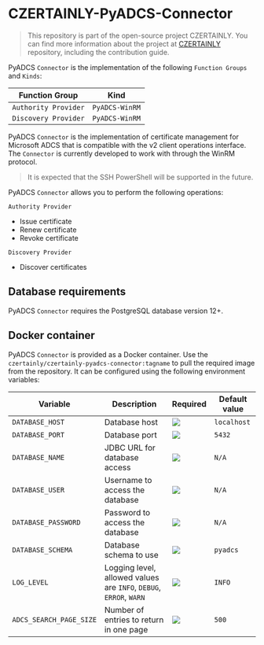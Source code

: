 # CZERTAINLY-PyADCS-Connector

> This repository is part of the open-source project CZERTAINLY. You can find more information about the project at [CZERTAINLY](https://github.com/CZERTAINLY/CZERTAINLY) repository, including the contribution guide.

PyADCS `Connector` is the implementation of the following `Function Groups` and `Kinds`:

| Function Group       | Kind           |
|----------------------|----------------|
| `Authority Provider` | `PyADCS-WinRM` |
| `Discovery Provider` | `PyADCS-WinRM` |

PyADCS `Connector` is the implementation of certificate management for Microsoft ADCS that is compatible with the v2 client operations interface. The `Connector` is currently developed to work with through the WinRM protocol.

> It is expected that the SSH PowerShell will be supported in the future.

PyADCS `Connector` allows you to perform the following operations:

`Authority Provider`
- Issue certificate
- Renew certificate
- Revoke certificate

`Discovery Provider`
- Discover certificates

## Database requirements

PyADCS `Connector` requires the PostgreSQL database version 12+.

## Docker container

PyADCS `Connector` is provided as a Docker container. Use the `czertainly/czertainly-pyadcs-connector:tagname` to pull the required image from the repository. It can be configured using the following environment variables:

| Variable                | Description                                                        | Required                                           | Default value |
|-------------------------|--------------------------------------------------------------------|----------------------------------------------------|---------------|
| `DATABASE_HOST`         | Database host                                                      | ![](https://img.shields.io/badge/-NO-red.svg)      | `localhost`   |
| `DATABASE_PORT`         | Database port                                                      | ![](https://img.shields.io/badge/-NO-red.svg)      | `5432`        |
| `DATABASE_NAME`         | JDBC URL for database access                                       | ![](https://img.shields.io/badge/-YES-success.svg) | `N/A`         |
| `DATABASE_USER`         | Username to access the database                                    | ![](https://img.shields.io/badge/-YES-success.svg) | `N/A`         |
| `DATABASE_PASSWORD`     | Password to access the database                                    | ![](https://img.shields.io/badge/-YES-success.svg) | `N/A`         |
| `DATABASE_SCHEMA`       | Database schema to use                                             | ![](https://img.shields.io/badge/-NO-red.svg)      | `pyadcs`      |
| `LOG_LEVEL`             | Logging level, allowed values are `INFO`, `DEBUG`, `ERROR`, `WARN` | ![](https://img.shields.io/badge/-NO-red.svg)      | `INFO`        |
| `ADCS_SEARCH_PAGE_SIZE` | Number of entries to return in one page                            | ![](https://img.shields.io/badge/-NO-red.svg)      | `500`         |